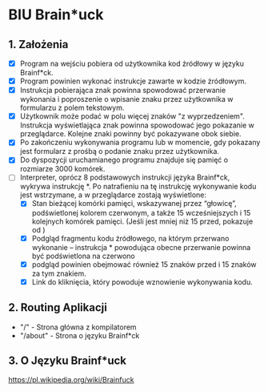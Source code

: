 # BIU Brain*uck 

## 1. Założenia
- [x] Program na wejściu pobiera od użytkownika kod źródłowy w języku Brainf*ck.
- [x] Program powinien wykonać instrukcje zawarte w kodzie źródłowym. 
- [x] Instrukcja pobierająca znak powinna spowodować przerwanie wykonania i poproszenie o wpisanie znaku przez użytkownika w formularzu z polem tekstowym.
- [x] Użytkownik może podać w polu więcej znaków "z wyprzedzeniem". Instrukcja wyświetlająca znak powinna spowodować jego pokazanie w przeglądarce. Kolejne znaki powinny być pokazywane obok siebie.
- [x] Po zakończeniu wykonywania programu lub w momencie, gdy pokazany jest formularz z prośbą o podanie znaku przez użytkownika.
- [x] Do dyspozycji uruchamianego programu znajduje się pamięć o rozmiarze 3000 komórek.
- [ ] Interpreter, oprócz 8 podstawowych instrukcji języka Brainf*ck, wykrywa instrukcję *. Po natrafieniu na tę instrukcję wykonywanie kodu jest wstrzymane, a w przeglądarce zostają wyświetlone:  
    - [x] Stan bieżącej komórki pamięci, wskazywanej przez “głowicę”, podświetlonej kolorem czerwonym, a także 15 wcześniejszych i 15 kolejnych komórek pamięci. (Jeśli jest mniej niż 15 przed, pokazuje od )
    - [x] Podgląd fragmentu kodu źródłowego, na którym przerwano wykonanie – instrukcja * powodująca obecne przerwanie powinna być podświetlona na czerwono
    - [x] podgląd powinien obejmować również 15 znaków przed i 15 znaków za tym znakiem.
    - [x] Link do kliknięcia, który powoduje wznowienie wykonywania kodu.

## 2. Routing Aplikacji
- "/" - Strona główna z kompilatorem
- "/about" - Strona o języku Brainf*ck

## 3. O Języku Brainf*uck
https://pl.wikipedia.org/wiki/Brainfuck
